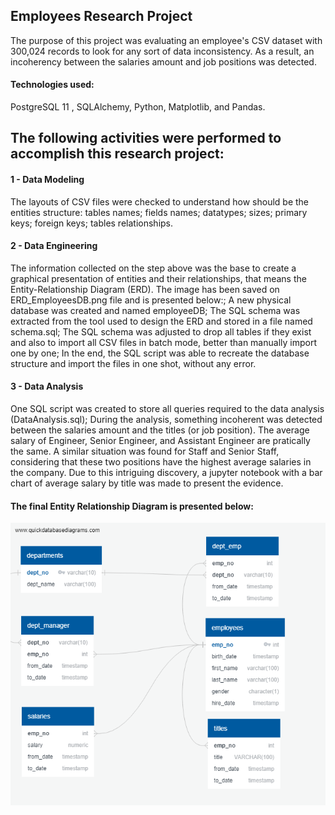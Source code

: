 ## Employees Research Project
The purpose of this project was evaluating an employee's CSV dataset with 300,024 records to look for any sort of data inconsistency. As a result, an incoherency between the salaries amount and job positions was detected.

#### Technologies used: 
PostgreSQL 11 , SQLAlchemy, Python, Matplotlib, and Pandas.

## The following activities were performed to accomplish this research project:
#### 1 - Data Modeling
The layouts of CSV files were checked to understand how should be the entities structure:
tables names;
fields names;
datatypes;
sizes;
primary keys;
foreign keys;
tables relationships.

#### 2 - Data Engineering
The information collected on the step above was the base to create a graphical presentation of entities and their relationships, that means the Entity-Relationship Diagram (ERD). The image has been saved on ERD_EmployeesDB.png file and is presented below:;
A new physical database was created and named employeeDB;
The SQL schema was extracted from the tool used to design the ERD and stored in a file named schema.sql;
The SQL schema was adjusted to drop all tables if they exist and also to import all CSV files in batch mode, better than manually import one by one;
In the end, the SQL script was able to recreate the database structure and import the files in one shot, without any error.

#### 3 - Data Analysis
One SQL script was created to store all queries required to the data analysis (DataAnalysis.sql);
During the analysis, something incoherent was detected between the salaries amount and the titles (or job position). The average salary of Engineer, Senior Engineer, and Assistant Engineer are pratically the same. A similar situation was found for Staff and Senior Staff, considering that these two positions have the highest average salaries in the company. Due to this intriguing discovery, a jupyter notebook with a bar chart of average salary by title was made to present the evidence.

#### The final Entity Relationship Diagram is presented below: 
<img src="ERD/ERD_EmployeesDB.png" width="600"/>


